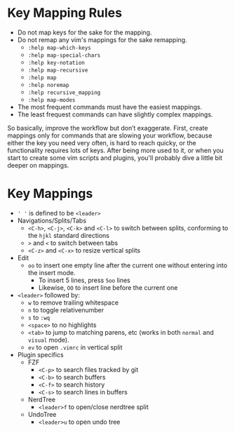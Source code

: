 
Key Mapping Rules
=================

- Do not map keys for the sake for the mapping.
- Do not remap any vim's mappings for the sake remapping.
  - `:help map-which-keys`
  - `:help map-special-chars`
  - `:help key-notation`
  - `:help map-recursive`
  - `:help map`
  - `:help noremap`
  - `:help recursive_mapping`
  - `:help map-modes`
- The most frequent commands must have the easiest mappings.
- The least frequest commands can have slightly complex mappings.

So basically, improve the workflow but don’t exaggerate. First, create mappings only for commands that are
slowing your workflow, because either the key you need very often, is hard to reach quicky, or the functionality
requires lots of keys. After being more used to it, or when you start to create some vim scripts
and plugins, you'll probably dive a little bit deeper on mappings.

Key Mappings
============

- `' '` is defined to be `<leader>`
- Navigations/Splits/Tabs
  - `<C-h>`, `<C-j>`, `<C-k>` and `<C-l>` to switch between splits, conforming to the `hjkl` standard directions
  - `>` and `<` to switch between tabs
  - `<C-z>` and `<C-x>` to resize vertical splits
- Edit
  - `oo` to insert one empty line after the current one without entering into the insert mode.
    - To insert 5 lines, press `5oo` lines
    - Likewise, `OO` to insert line before the current one
- `<leader>` followed by:
  - `w` to remove trailing whitespace
  - `n` to toggle relativenumber
  - `s` to `:wq`
  - `<space>` to no highlights
  - `<tab>` to jump to matching parens, etc (works in both `normal` and `visual` mode).
  - `ev` to open `.vimrc` in vertical split
- Plugin specifics
  - FZF
    - `<C-p>` to search files tracked by git
    - `<C-b>` to search buffers
    - `<C-f>` to search history
    - `<C-s>` to search lines in buffers
  - NerdTree
    - `<leader>f` to open/close nerdtree split
  - UndoTree
    - `<leader>u` to open undo tree

